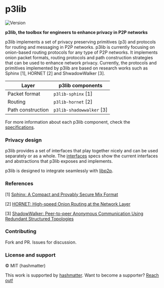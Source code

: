 # p3lib

![Version](https://img.shields.io/badge/version-0.1-blue.svg?style=for-the-badge)

**p3lib, the toolbox for engineers to enhance privacy in P2P networks**

p3lib implements a set of privacy preserving primitives (p3) and protocols for
routing and messaging in P2P networks. p3lib is currently focusing on
onion-based routing protocols for any type of P2P networks. It implements onion
packet formats, routing protocols and path construction strategies that can be
used to enhance network privacy. Currently, the protocols and primitives
implemented by p3lib are based on research works such as Sphinx [1], HORNET [2]
and ShwadowWalker [3]. 

| Layer | p3lib components |
| --- | --- |
| Packet format  | `p3lib-sphinx` [1]  |
| Routing  | `p3lib-hornet` [2]  |
| Path construction  | `p3lib-shadowwalker` [3]  |

For more information about each p3lib component, check the [specifications](./specs).

### Privacy design

p3lib provides a set of interfaces that play together nicely and can be used
separately or as a whole. The [interfaces](./specs/interfaces.md) specs show the
current interfaces and abstractions that p3lib exposes and implements.

p3lib is designed to integrate seamlessly with [libp2p](https://github.com/libp2p).

### References

[1] [Sphinx: A Compact and Provably Secure Mix Format](https://www.cypherpunks.ca/~iang/pubs/SphinxOR.pdf)

[2] [HORNET: High-speed Onion Routing at the Network Layer](https://dl.acm.org/citation.cfm?id=2813628)

[3] [ShadowWalker: Peer-to-peer Anonymous Communication Using Redundant Structured Topologies](https://dl.acm.org/citation.cfm?id=1653683&dl=ACM&coll=DL)

### Contributing

Fork and PR. Issues for discussion.

### License and support

© MIT (hashmatter)

This work is supported by [hashmatter](https://hashmatter.com). Want to become
a supporter? [Reach out!](mailto:mx@hashmatter.com?subject=[p3lib]%20Become%20a%20backer!)
